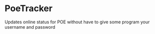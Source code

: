 # PoeTracker
Updates online status for POE without have to give some program your username and password
